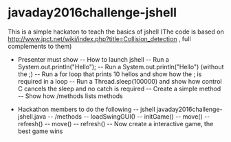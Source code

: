 # javaday2016challenge-jshell

This is a simple hackaton to teach the basics of jshell
(The code is based on http://www.jpct.net/wiki/index.php?title=Collision_detection , full complements to them)

- Presenter must show
-- How to launch jshell
-- Run a System.out.println("Hello");
-- Run a System.out.println("Hello") (without the ;)
-- Run a for loop that prints 10 hellos and show how the ; is required in a loop
-- Run a Thread.sleep(100000) and show how control C cancels the sleep and no catch is required
-- Create a simple method
-- Show how /methods lists methods

- Hackathon members to do the following
-- jshell javaday2016challenge-jshell.java
-- /methods
-- loadSwingGUI()
-- initGame()
-- move()
-- refresh()
-- move()
-- refresh()
-- Now create a interactive game, the best game wins
